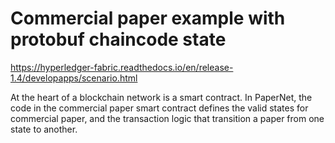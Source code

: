 # Commercial paper example with protobuf chaincode state 

https://hyperledger-fabric.readthedocs.io/en/release-1.4/developapps/scenario.html


At the heart of a blockchain network is a smart contract. In PaperNet, the code in the commercial paper smart 
contract defines the valid states for commercial paper, and the transaction logic that transition 
a paper from one state to another.